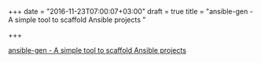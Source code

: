 +++
date = "2016-11-23T07:00:07+03:00"
draft = true
title = "ansible-gen - A simple tool to scaffold Ansible projects "

+++

<p><a href="https://t.co/v3kFiJEVLr">ansible-gen - A simple tool to scaffold Ansible projects </a></p>
